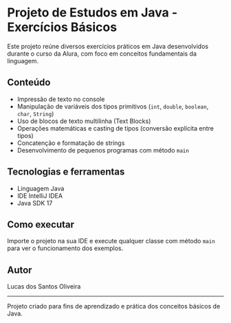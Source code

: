 # Projeto de Estudos em Java - Exercícios Básicos

Este projeto reúne diversos exercícios práticos em Java desenvolvidos durante o curso da Alura, com foco em conceitos fundamentais da linguagem.

## Conteúdo

- Impressão de texto no console  
- Manipulação de variáveis dos tipos primitivos (`int`, `double`, `boolean`, `char`, `String`)  
- Uso de blocos de texto multilinha (Text Blocks)  
- Operações matemáticas e casting de tipos (conversão explícita entre tipos)  
- Concatenção e formatação de strings  
- Desenvolvimento de pequenos programas com método `main`

## Tecnologias e ferramentas

- Linguagem Java  
- IDE IntelliJ IDEA   
- Java SDK 17  

## Como executar

Importe o projeto na sua IDE e execute qualquer classe com método `main` para ver o funcionamento dos exemplos.

## Autor

Lucas dos Santos Oliveira

---

Projeto criado para fins de aprendizado e prática dos conceitos básicos de Java.
